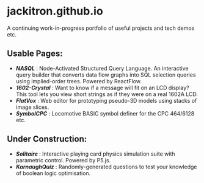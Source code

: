 # jackitron.github.io
A continuing work-in-progress portfolio of useful projects and tech demos etc.

## Usable Pages:
- ***NASQL*** : Node-Activated Structured Query Language. An interactive query builder that converts data flow graphs into SQL selection queries using implied-order trees. Powered by ReactFlow.
- ***1602-Crystal*** : Want to know if a message will fit on an LCD display? This tool lets you view short strings as if they were on a real 1602A LCD.
- ***FlatVox*** : Web editor for prototyping pseudo-3D models using stacks of image slices.
- ***SymbolCPC*** : Locomotive BASIC symbol definer for the CPC 464/6128 etc.
  
## Under Construction:
- ***Solitaire*** : Interactive playing card physics simulation suite with parametric control. Powered by P5.js.
- ***KarnaughQuiz*** : Randomly-generated questions to test your knowledge of boolean logic optimisation.
